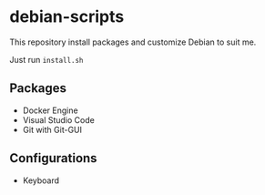 # debian-scripts

This repository install packages and customize Debian to suit me.

Just run ```install.sh```

## Packages
- Docker Engine
- Visual Studio Code
- Git with Git-GUI

## Configurations
- Keyboard
